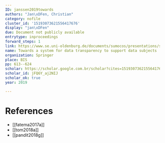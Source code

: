 ```yaml
---
ID: janssen2019towards
authors: "Jan\xDFen, Christian"
category: nofile
cluster_id: '15193073621556417676'
display: "jan\xDFen"
due: Document not publicly available
entrytype: inproceedings
forward_steps: 1
link: https://www.se.uni-oldenburg.de/documents/sumocos/presentations/sumocos_mn_2_3_2.pdf
name: Towards a system for data transparency to support data subjects
organization: Springer
place: BIS
pp: 613--624
scholar: https://scholar.google.com.br/scholar?cites=15193073621556417676&as_sdt=2005&sciodt=0,5&hl=en
scholar_id: jFQ6Y_aj2NIJ
scholar_ok: true
year: 2019

---
```


# References

- [[fatema2017a]]
- [[tom2018a]]
- [[pandit2018g]]